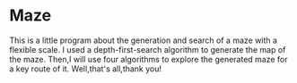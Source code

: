 Maze
====

This is a little program about the generation and search of a maze with a flexible scale.
I used a depth-first-search algorithm to generate the map of the maze.
Then,I will use four algorithms to explore the generated maze for a key route of it.
Well,that's all,thank you!
